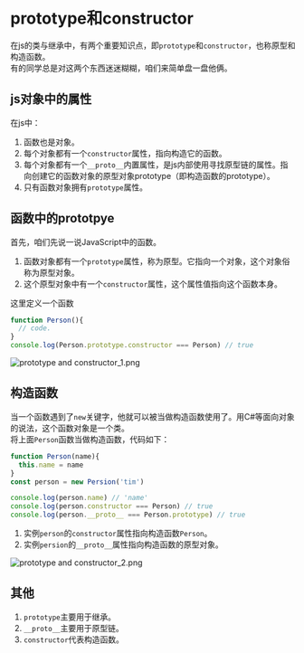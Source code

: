 # prototype和constructor

在js的类与继承中，有两个重要知识点，即`prototype`和`constructor`，也称原型和构造函数。  
有的同学总是对这两个东西迷迷糊糊，咱们来简单盘一盘他俩。

## js对象中的属性

在js中：

1. 函数也是对象。
2. 每个对象都有一个`constructor`属性，指向构造它的函数。
3. 每个对象都有一个`__proto__`内置属性，是js内部使用寻找原型链的属性。指向创建它的函数对象的原型对象prototype（即构造函数的prototype）。
4. 只有函数对象拥有`prototype`属性。

## 函数中的prototpye

首先，咱们先说一说JavaScript中的函数。

1. 函数对象都有一个`prototype`属性，称为原型。它指向一个对象，这个对象俗称为原型对象。
2. 这个原型对象中有一个`constructor`属性，这个属性值指向这个函数本身。

这里定义一个函数

``` javascript
function Person(){
  // code.
}
console.log(Person.prototype.constructor === Person) // true
```

![prototype and constructor_1.png](https://i.loli.net/2019/01/07/5c334ec1ad3ee.png)

## 构造函数

当一个函数遇到了`new`关键字，他就可以被当做构造函数使用了。用C#等面向对象的说法，这个函数对象是一个类。  
将上面`Person`函数当做构造函数，代码如下：

``` javascript
function Person(name){
  this.name = name
}
const person = new Persion('tim')

console.log(person.name) // 'name'
console.log(person.constructor === Person) // true
console.log(person.__proto__ === Person.prototype) // true
```

1. 实例`person`的`constructor`属性指向构造函数`Person`。
2. 实例`persion`的`__proto__`属性指向构造函数的原型对象。

![prototype and constructor_2.png](https://i.loli.net/2019/01/07/5c335ee9ca8a8.png)

## 其他

1. `prototype`主要用于继承。
2. `__proto__`主要用于原型链。
3. `constructor`代表构造函数。
